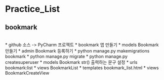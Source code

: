 <h1>Practice_List</h1>
<h2>bookmark</h2>
<br>
* github 소스 -> PyCharm 프로젝트
* bookmark 앱 만들기
* models Bookmark 만들기
* admin Bookmark 등록하기
* python manage.py makemigrations bookmark
* python manage.py migrate
* python manage.py createsuperuser
* models Bookmark str() 출력하는 문구 설정
* urls bookmark:list
* views BookmarkList
* templates bookmark_list.html
* views BookmarkCreateView
